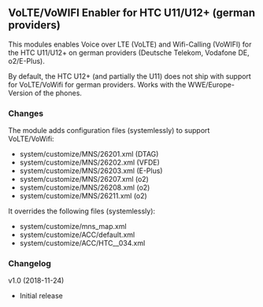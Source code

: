 ## VoLTE/VoWIFI Enabler for HTC U11/U12+ (german providers) 

This modules enables Voice over LTE (VoLTE) and Wifi-Calling (VoWIFI) for the HTC U11/U12+ on german providers (Deutsche Telekom, Vodafone DE, o2/E-Plus). 

By default, the HTC U12+ (and partially the U11) does not ship with support for VoLTE/VoWifi for german providers. Works with the WWE/Europe-Version of the phones.

### Changes

The module adds configuration files (systemlessly) to support VoLTE/VoWifi:
- system/customize/MNS/26201.xml (DTAG)
- system/customize/MNS/26202.xml (VFDE)
- system/customize/MNS/26203.xml (E-Plus)
- system/customize/MNS/26207.xml (o2)
- system/customize/MNS/26208.xml (o2)
- system/customize/MNS/26211.xml (o2)

It overrides the following files (systemlessly):
- system/customize/mns_map.xml
- system/customize/ACC/default.xml
- system/customize/ACC/HTC__034.xml

### Changelog

v1.0 (2018-11-24)
- Initial release